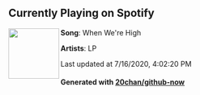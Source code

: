 ## Currently Playing on Spotify

[<img align="left" width="100" src="https://i.scdn.co/image/ab67616d00001e02edd52840c88ba5e7163071cf">](https://open.spotify.com/album/0dYi4VGov4Dl4AED2eVwPw)

**Song**: When We're High

**Artists**: LP

Last updated at 7/16/2020, 4:02:20 PM

#### Generated with [20chan/github-now](https://github.com/20chan/github-now)